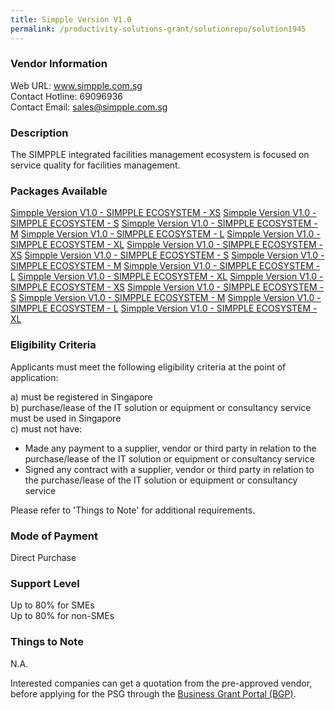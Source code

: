 ```yaml
---
title: Simpple Version V1.0
permalink: /productivity-solutions-grant/solutionrepo/solution1945
---
```


### Vendor Information
Web URL: www.simpple.com.sg <br>Contact Hotline: 69096936 <br>Contact Email: sales@simpple.com.sg <br>

### Description

The SIMPPLE integrated facilities management ecosystem is focused on service quality for facilities management.

### Packages Available

<a href='https://www.gobusiness.gov.sg/images/psg/IFSC_20200145_Desensitised_Annex_3_Part_1.pdf' target='_blank'>Simpple Version V1.0 - SIMPPLE ECOSYSTEM - XS</a>
<a href='https://www.gobusiness.gov.sg/images/psg/IFSC_20200145_Desensitised_Annex_3_Part_2.pdf' target='_blank'>Simpple Version V1.0 - SIMPPLE ECOSYSTEM - S</a>
<a href='https://www.gobusiness.gov.sg/images/psg/IFSC_20200145_Desensitised_Annex_3_Part_3.pdf' target='_blank'>Simpple Version V1.0 - SIMPPLE ECOSYSTEM - M</a>
<a href='https://www.gobusiness.gov.sg/images/psg/IFSC_20200145_Desensitised_Annex_3_Part_4.pdf' target='_blank'>Simpple Version V1.0 - SIMPPLE ECOSYSTEM - L</a>
<a href='https://www.gobusiness.gov.sg/images/psg/IFSC_20200145_Desensitised_Annex_3_Part_5.pdf' target='_blank'>Simpple Version V1.0 - SIMPPLE ECOSYSTEM - XL</a>
<a href='https://www.gobusiness.gov.sg/images/psg/IFSC_20200145_Desensitised_Annex_3_Part_1.pdf' target='_blank'>Simpple Version V1.0 - SIMPPLE ECOSYSTEM - XS</a>
<a href='https://www.gobusiness.gov.sg/images/psg/IFSC_20200145_Desensitised_Annex_3_Part_2.pdf' target='_blank'>Simpple Version V1.0 - SIMPPLE ECOSYSTEM - S</a>
<a href='https://www.gobusiness.gov.sg/images/psg/IFSC_20200145_Desensitised_Annex_3_Part_3.pdf' target='_blank'>Simpple Version V1.0 - SIMPPLE ECOSYSTEM - M</a>
<a href='https://www.gobusiness.gov.sg/images/psg/IFSC_20200145_Desensitised_Annex_3_Part_4.pdf' target='_blank'>Simpple Version V1.0 - SIMPPLE ECOSYSTEM - L</a>
<a href='https://www.gobusiness.gov.sg/images/psg/IFSC_20200145_Desensitised_Annex_3_Part_5.pdf' target='_blank'>Simpple Version V1.0 - SIMPPLE ECOSYSTEM - XL</a>
<a href='https://www.gobusiness.gov.sg/images/psg/IFSC_20200145_Desensitised_Annex_3_Part_1.pdf' target='_blank'>Simpple Version V1.0 - SIMPPLE ECOSYSTEM - XS</a>
<a href='https://www.gobusiness.gov.sg/images/psg/IFSC_20200145_Desensitised_Annex_3_Part_2.pdf' target='_blank'>Simpple Version V1.0 - SIMPPLE ECOSYSTEM - S</a>
<a href='https://www.gobusiness.gov.sg/images/psg/IFSC_20200145_Desensitised_Annex_3_Part_3.pdf' target='_blank'>Simpple Version V1.0 - SIMPPLE ECOSYSTEM - M</a>
<a href='https://www.gobusiness.gov.sg/images/psg/IFSC_20200145_Desensitised_Annex_3_Part_4.pdf' target='_blank'>Simpple Version V1.0 - SIMPPLE ECOSYSTEM - L</a>
<a href='https://www.gobusiness.gov.sg/images/psg/IFSC_20200145_Desensitised_Annex_3_Part_5.pdf' target='_blank'>Simpple Version V1.0 - SIMPPLE ECOSYSTEM - XL</a>

### Eligibility Criteria

Applicants must meet the following eligibility criteria at the point of application:

a) must be registered in Singapore <br>
b) purchase/lease of the IT solution or equipment or consultancy service must be used in Singapore <br>
c) must not have:
- Made any payment to a supplier, vendor or third party in relation to the purchase/lease of the IT solution or equipment or consultancy service
- Signed any contract with a supplier, vendor or third party in relation to the purchase/lease of the IT solution or equipment or consultancy service

Please refer to 'Things to Note' for additional requirements.

### Mode of Payment
Direct Purchase

### Support Level
Up to 80% for SMEs <br>
Up to 80% for non-SMEs

### Things to Note
N.A.

Interested companies can get a quotation from the pre-approved vendor, before applying for the PSG through the <a target='_blank' href='https://www.businessgrants.gov.sg/'>Business Grant Portal (BGP)</a>.
